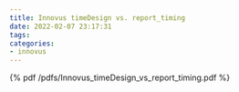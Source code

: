 ```yaml
---
title: Innovus timeDesign vs. report_timing
date: 2022-02-07 23:17:31
tags:
categories:
- innovus
---
```


{% pdf /pdfs/Innovus_timeDesign_vs_report_timing.pdf %}
